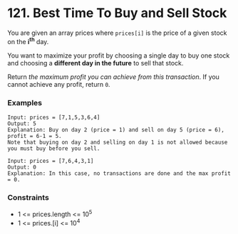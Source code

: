 # 121. Best Time To Buy and Sell Stock

You are given an array prices where `prices[i]` is the price of a given stock on the **i<sup>th</sup>** day.

You want to maximize your profit by choosing a single day to buy one stock and choosing a **different day in the future** to sell that stock.

Return *the maximum profit you can achieve from this transaction*. If you cannot achieve any profit, return `0`.

### Examples

```
Input: prices = [7,1,5,3,6,4]
Output: 5
Explanation: Buy on day 2 (price = 1) and sell on day 5 (price = 6), profit = 6-1 = 5.
Note that buying on day 2 and selling on day 1 is not allowed because you must buy before you sell.
```
```
Input: prices = [7,6,4,3,1]
Output: 0
Explanation: In this case, no transactions are done and the max profit = 0.
```

### Constraints

- 1 <= prices.length <= 10<sup>5</sup>
- 1 <= prices.[i] <= 10<sup>4</sup>
